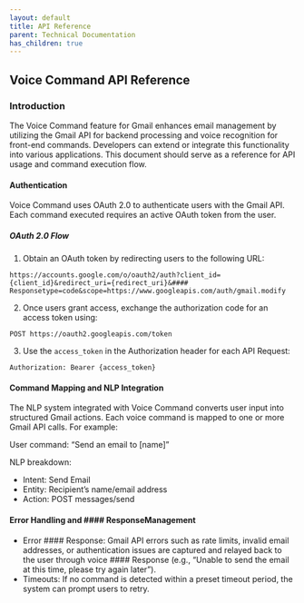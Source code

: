```yaml
---
layout: default
title: API Reference
parent: Technical Documentation
has_children: true
---
```


## Voice Command API Reference

### Introduction

The Voice Command feature for Gmail enhances email management by utilizing the Gmail API for backend processing and voice recognition for front-end commands. Developers can extend or integrate this functionality into various applications. This document should serve as a reference for API usage and command execution flow.

#### Authentication

Voice Command uses OAuth 2.0 to authenticate users with the Gmail API. Each command executed requires an active OAuth token from the user.

##### OAuth 2.0 Flow

1. Obtain an OAuth token by redirecting users to the following URL:

``https://accounts.google.com/o/oauth2/auth?client_id={client_id}&redirect_uri={redirect_uri}&#### Responsetype=code&scope=https://www.googleapis.com/auth/gmail.modify``

2. Once users grant access, exchange the authorization code for an access token using:

``POST https://oauth2.googleapis.com/token``

3. Use the `access_token` in the Authorization header for each API Request:

``Authorization: Bearer {access_token}``

#### Command Mapping and NLP Integration

The NLP system integrated with Voice Command converts user input into structured Gmail actions. Each voice command is mapped to one or more Gmail API calls. For example:

User command: “Send an email to [name]”

NLP breakdown:

* Intent: Send Email
* Entity: Recipient’s name/email address
* Action: POST messages/send

#### Error Handling and #### ResponseManagement

* Error #### Response: Gmail API errors such as rate limits, invalid email addresses, or authentication issues are captured and relayed back to the user through voice #### Response (e.g., “Unable to send the email at this time, please try again later”).
* Timeouts: If no command is detected within a preset timeout period, the system can prompt users to retry.
